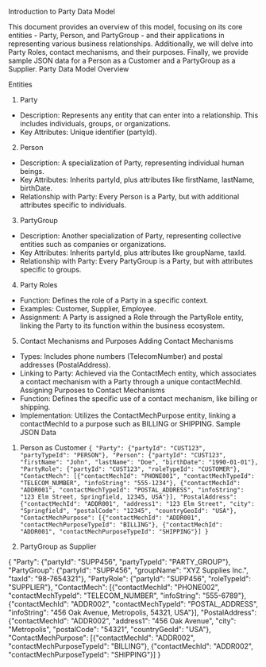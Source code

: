 Introduction to Party Data Model

This document provides an overview of this model, focusing on its core entities - Party, Person, and PartyGroup - and their applications in representing various business relationships. Additionally, we will delve into Party Roles, contact mechanisms, and their purposes. Finally, we provide sample JSON data for a Person as a Customer and a PartyGroup as a Supplier.
Party Data Model Overview

Entities
1. Party
* Description: Represents any entity that can enter into a relationship. This includes individuals, groups, or organizations.
* Key Attributes: Unique identifier (partyId).
2. Person
* Description: A specialization of Party, representing individual human beings.
* Key Attributes: Inherits partyId, plus attributes like firstName, lastName, birthDate.
* Relationship with Party: Every Person is a Party, but with additional attributes specific to individuals.
3. PartyGroup
* Description: Another specialization of Party, representing collective entities such as companies or organizations.
* Key Attributes: Inherits partyId, plus attributes like groupName, taxId.
* Relationship with Party: Every PartyGroup is a Party, but with attributes specific to groups.
4. Party Roles
* Function: Defines the role of a Party in a specific context.
* Examples: Customer, Supplier, Employee.
* Assignment: A Party is assigned a Role through the PartyRole entity, linking the Party to its function within the business ecosystem.
5. Contact Mechanisms and Purposes
Adding Contact Mechanisms
* Types: Includes phone numbers (TelecomNumber) and postal addresses (PostalAddress).
* Linking to Party: Achieved via the ContactMech entity, which associates a contact mechanism with a Party through a unique contactMechId.
Assigning Purposes to Contact Mechanisms
* Function: Defines the specific use of a contact mechanism, like billing or shipping.
* Implementation: Utilizes the ContactMechPurpose entity, linking a contactMechId to a purpose such as BILLING or SHIPPING.
Sample JSON Data
1. Person as Customer
`{
  "Party": {"partyId": "CUST123", "partyTypeId": "PERSON"},
  "Person": {"partyId": "CUST123", "firstName": "John", "lastName": "Doe", "birthDate": "1990-01-01"},
  "PartyRole": {"partyId": "CUST123", "roleTypeId": "CUSTOMER"},
  "ContactMech": [{"contactMechId": "PHONE001", "contactMechTypeId": "TELECOM_NUMBER", "infoString": "555-1234"},
                  {"contactMechId": "ADDR001", "contactMechTypeId": "POSTAL_ADDRESS", "infoString": "123 Elm Street, Springfield, 12345, USA"}],
  "PostalAddress": {"contactMechId": "ADDR001", "address1": "123 Elm Street", "city": "Springfield", "postalCode": "12345", "countryGeoId": "USA"},
  "ContactMechPurpose": [{"contactMechId": "ADDR001", "contactMechPurposeTypeId": "BILLING"},
                         {"contactMechId": "ADDR001", "contactMechPurposeTypeId": "SHIPPING"}]
}`


2. PartyGroup as Supplier

{
  "Party": {"partyId": "SUPP456", "partyTypeId": "PARTY_GROUP"},
  "PartyGroup": {"partyId": "SUPP456", "groupName": "XYZ Supplies Inc.", "taxId": "98-7654321"},
  "PartyRole": {"partyId": "SUPP456", "roleTypeId": "SUPPLIER"},
  "ContactMech": [{"contactMechId": "PHONE002", "contactMechTypeId": "TELECOM_NUMBER", "infoString": "555-6789"},
                  {"contactMechId": "ADDR002", "contactMechTypeId": "POSTAL_ADDRESS", "infoString": "456 Oak Avenue, Metropolis, 54321, USA"}],
  "PostalAddress": {"contactMechId": "ADDR002", "address1": "456 Oak Avenue", "city": "Metropolis", "postalCode": "54321", "countryGeoId": "USA"},
  "ContactMechPurpose": [{"contactMechId": "ADDR002", "contactMechPurposeTypeId": "BILLING"},
                         {"contactMechId": "ADDR002", "contactMechPurposeTypeId": "SHIPPING"}]
}




